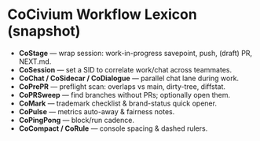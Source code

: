 <!-- status: stub; target: 150+ words -->
# CoCivium Workflow Lexicon (snapshot)

- **CoStage** — wrap session: work-in-progress savepoint, push, (draft) PR, NEXT.md.
- **CoSession** — set a SID to correlate work/chat across teammates.
- **CoChat / CoSidecar / CoDialogue** — parallel chat lane during work.
- **CoPrePR** — preflight scan: overlaps vs main, dirty-tree, diffstat.
- **CoPRSweep** — find branches without PRs; optionally open them.
- **CoMark** — trademark checklist & brand-status quick opener.
- **CoPulse** — metrics auto-away & fairness notes.
- **CoPingPong** — block/run cadence.
- **CoCompact / CoRule** — console spacing & dashed rulers.



